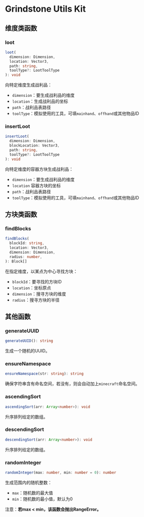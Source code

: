 # Grindstone Utils Kit
## 维度类函数
### loot
~~~ts
loot(
  dimension: Dimension,
  location: Vector3,
  path: string,
  toolType?: LootToolType
): void
~~~
向特定维度生成战利品：

- `dimension`：要生成战利品的维度
- `location`：生成战利品的坐标
- `path`：战利品表路径
- `toolType`：模拟使用的工具，可填`mainhand`、`offhand`或其他物品ID

### insertLoot
~~~ts
insertLoot(
  dimension: Dimension,
  blockLocation: Vector3,
  path: string,
  toolType?: LootToolType
): void
~~~
向特定维度的容器方块生成战利品：

- `dimension`：要生成战利品的维度
- `location` 容器方块的坐标
- `path`：战利品表路径
- `toolType`：模拟使用的工具，可填`mainhand`、`offhand`或其他物品ID

## 方块类函数
### findBlocks
~~~ts
findBlocks(
  blockId: string,
  location: Vector3,
  dimension: Dimension,
  radius: number,
): Block[]
~~~
在指定维度，以某点为中心寻找方块：

- `blockId`：要寻找的方块ID
- `location`：坐标原点
- `dimension`：搜寻方块的维度
- `radius`：搜寻方块的半径

## 其他函数
### generateUUID
~~~ts
generateUUID(): string 
~~~

生成一个随机的UUID。

### ensureNamespace
~~~ts
ensureNamespace(str: string): string
~~~

确保字符串含有命名空间，若没有，则会自动加上`minecraft`命名空间。

### ascendingSort
~~~ts
ascendingSort(arr: Array<number>): void
~~~
升序排列给定的数组。

### descendingSort
~~~ts
descendingSort(arr: Array<number>): void
~~~
升序排列给定的数组。

### randomInteger
~~~ts
randomInteger(max: number, min: number = 0): number
~~~
生成范围内的随机整数：

- `max`：随机数的最大值
- `min`：随机数的最小值，默认为0

注意：**若max < min，该函数会抛出RangeError。**